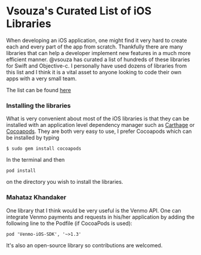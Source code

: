 # Vsouza's Curated List of iOS Libraries


When developing an iOS application, one might find it very hard to create
each and every part of the app from scratch. Thankfully there are many libraries
that can help a developer implement new features in a much more efficient manner.
@vsouza has curated a list of hundreds of these libraries for Swift and
Objective-c. I personally have used dozens of libraries from this list and I
think it is a vital asset to anyone looking to code their own apps with a very
small team.


The list can be found [here](https://github.com/vsouza/awesome-ios)


### Installing the libraries

What is very convenient about most of the iOS libraries is that they can be
installed with an application level dependency manager such as [Carthage](https://github.com/Carthage/Carthage) or
[Cocoapods](https://cocoapods.org/). They are both very easy to use, I prefer
Cocoapods which can be installed by typing


```
$ sudo gem install cocoapods
```

In the terminal and then

```
pod install
```
on the directory you wish to install the libraries.

### Mahataz Khandaker
One library that I think would be very useful is the Venmo API. One can integrate Venmo payments and requests in his/her application by adding the following line to the Podfile (if CocoaPods is used):

```
pod 'Venmo-iOS-SDK', '~>1.3'
```
It's also an open-source library so contributions are welcomed.